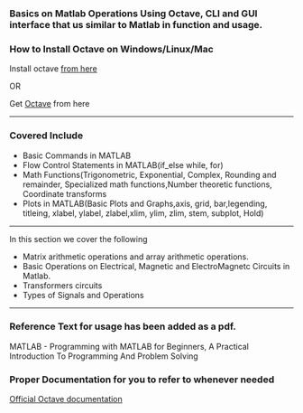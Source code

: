 
### Basics on Matlab Operations Using Octave, CLI and GUI interface that us similar to Matlab in function and usage.

### How to Install Octave on Windows/Linux/Mac
Install octave [from here](https://www.gnu.org/software/octave/download)

OR

Get [Octave](http://www.octave.org) from here

-------------------------
### Covered Include
- Basic Commands in MATLAB
- Flow Control Statements in MATLAB(if_else while, for)
- Math Functions(Trigonometric, Exponential, Complex, Rounding and remainder, Specialized math functions,Number theoretic functions, Coordinate transforms
- Plots in MATLAB(Basic Plots and Graphs,axis, grid, bar,legending, titleing, xlabel, ylabel, zlabel,xlim, ylim, zlim, stem, subplot, Hold)
-------------------------
In this section we cover the following 
 * Matrix arithmetic operations and array arithmetic operations.  
 * Basic Operations on Electrical, Magnetic and ElectroMagnetc Circuits in Matlab.
 * Transformers circuits 
 * Types of Signals and Operations 

-------------------------

### Reference Text for usage has been added as a pdf.
MATLAB - Programming with MATLAB for Beginners, A Practical Introduction To Programming And Problem Solving

### Proper Documentation for you to refer to whenever needed
[Official Octave documentation](https://octave.org/octave.pdf)

